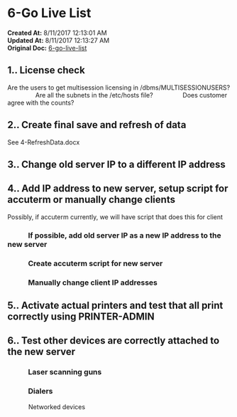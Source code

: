 # 6-Go Live List

**Created At:** 8/11/2017 12:13:01 AM  
**Updated At:** 8/11/2017 12:13:27 AM  
**Original Doc:** [6-go-live-list](https://docs.jbase.com/36040-migration-knowledge-base/6-go-live-list)  


## 1.. License check

Are the users to get multisession licensing in /dbms/MULTISESSIONUSERS?
                Are all the subnets in the /etc/hosts file?
                Does customer agree with the counts?

## 2.. Create final save and refresh of data

See 4-RefreshData.docx

## 3.. Change old server IP to a different IP address

## 4.. Add IP address to new server, setup script for accuterm or manually change clients

Possibly, if accuterm currently, we will have script that does this for client

###             If possible, add old server IP as a new IP address to the new server

###             Create accuterm script for new server

###             Manually change client IP addresses

## 5.. Activate actual printers and test that all print correctly using PRINTER-ADMIN

## 6.. Test other devices are correctly attached to the new server

###             Laser scanning guns

###             Dialers
            Networked devices
